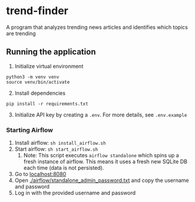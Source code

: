 # trend-finder

A program that analyzes trending news articles and identifies which topics are trending

## Running the application

1. Initialize virtual environment
```
python3 -m venv venv
source venv/bin/activate
```

2. Install dependencies
```
pip install -r requirements.txt
```

3. Initialize API key by creating a `.env`. For more details, see `.env.example`

### Starting Airflow

1. Install airflow: `sh install_airflow.sh`
2. Start airflow: `sh start_airflow.sh`
   1. Note: This script executes `airflow standalone` which spins up a fresh instance of airflow. This means it uses a fresh new SQLite DB each time (data is not persisted).
3. Go to [localhost:8080](localhost:8080)
4. Open [./airflow/standalone_admin_password.txt](./airflow/standalone_admin_password.txt) and copy the username and password
5. Log in with the provided username and password
